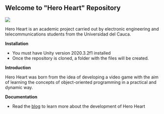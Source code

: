  ## Welcome to "Hero Heart" Repository

![](https://i.postimg.cc/xdMBKqmd/Captura-de-pantalla-2021-09-01-150312-preview-rev-1.png)

Hero Heart is an academic project carried out by electronic engineering and telecommunications students from the Universidad del Cauca.

**Installation**

- You must have Unity version 2020.3.2f1 installed
- Once the repository is cloned, a folder with the files will be created.

**Introduction**

Hero Heart was born from the idea of developing a video game with the aim of learning the concepts of object-oriented programming in a practical and dynamic way.

**Documentation**

-  Read the [blog](https://jgames.hashnode.dev/creando-juegos-en-la-pandemia "blog") to learn more about the development of Hero Heart
